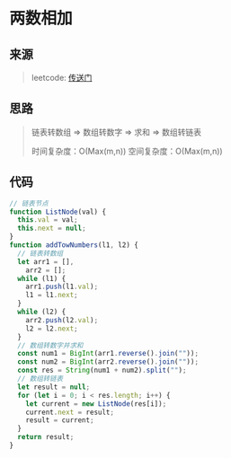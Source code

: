 # 两数相加

## 来源

> leetcode: [传送门](https://leetcode-cn.com/problems/add-two-numbers/)

## 思路

> 链表转数组 => 数组转数字 => 求和 => 数组转链表
>
> 时间复杂度：O(Max(m,n)) 空间复杂度：O(Max(m,n))

## 代码

```js
// 链表节点
function ListNode(val) {
  this.val = val;
  this.next = null;
}
function addTowNumbers(l1, l2) {
  // 链表转数组
  let arr1 = [],
    arr2 = [];
  while (l1) {
    arr1.push(l1.val);
    l1 = l1.next;
  }
  while (l2) {
    arr2.push(l2.val);
    l2 = l2.next;
  }
  // 数组转数字并求和
  const num1 = BigInt(arr1.reverse().join(""));
  const num2 = BigInt(arr2.reverse().join(""));
  const res = String(num1 + num2).split("");
  // 数组转链表
  let result = null;
  for (let i = 0; i < res.length; i++) {
    let current = new ListNode(res[i]);
    current.next = result;
    result = current;
  }
  return result;
}
```
